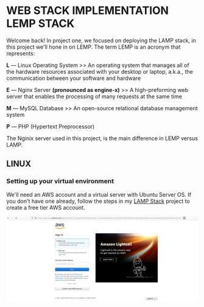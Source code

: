 # WEB STACK IMPLEMENTATION LEMP STACK

Welcome back! In project one, we focused on deploying the LAMP stack, in this project we'll hone in on LEMP. The term LEMP is an acronym that represents:

**L** –– Linux Operating System >> An operating system that manages all of the hardware resources associated with your desktop or laptop, a.k.a., the communication between your software and hardware

**E** –– Nginx Server **(pronounced as engine-x)** >> A high-preforming web server that enables the processing of many requests at the same time

**M** –– MySQL Database >> An open-source relational database management system

**P** –– PHP (Hypertext Preprocessor)

The Nginix server used in this project, is the main difference in LEMP versus LAMP.

## LINUX

### Setting up your virtual environment

We'll need an AWS account and a virtual server with Ubuntu Server OS. If you don't have one already, follow the steps in my [LAMP Stack](https://github.com/eakanbi80/web-stack-implementation-lamp) project to create a free tier AWS account.

![](./image2/image1new.png)